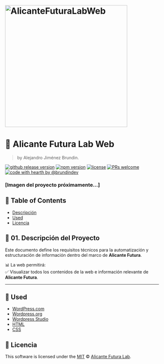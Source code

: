 # <img src="/docs/img/logo_AlicanteFuturaLabWeb.jpg" alt="AlicanteFuturaLabWeb" width="400" height="400">




# 🚀 Alicante Futura Lab Web

> by Alejandro Jiménez Brundin.

[![github release version](https://img.shields.io/github/v/release/brundindev/Alicante-Futura-Lab-Web.svg?include_prereleases)](https://github.com/brundindev/Alicante-Futura-Lab-Web/releases/latest) [![npm version](https://img.shields.io/npm/v/@toast-ui/editor.svg)](https://www.npmjs.com/package/@toast-ui/editor) [![license](https://img.shields.io/github/license/brundindev/tui.editor.svg)](https://github.com/brundindev/Alicante-Futura-Lab-Web/blob/main/LICENSE) [![PRs welcome](https://img.shields.io/badge/PRs-welcome-ff69b4.svg)](https://github.com/nhn/tui.editor/issues?q=is%3Aissue+is%3Aopen+label%3A%22help+wanted%22) [![code with hearth by @brundindev](https://img.shields.io/badge/%3C%2F%3E%20with%20%E2%99%A5%20by-AlicanteFuturaLabWeb-ff1414.svg)](https://github.com/nhn)

### [Imagen del proyecto próximamente...]

## 🚩 Table of Contents

- [Descripción](#-📌01.-descripcion-del-proyecto)
- [Used](#-used)
- [Licencia](#-licencia)

## 📌 01. Descripción del Proyecto  
Este documento define los requisitos técnicos para la automatización y estructuración de información dentro del marco de **Alicante Futura**.  

📊 La web permitirá:  
✅ Visualizar todos los contenidos de la web e información relevante de **Alicante Futura**.  

---

## 🚀 Used

* [WordPress.com](https://wordpress.com)
* [Wordpress.org](https://wordpress.org)
* [Wordpress Studio](https://wordpress.org)
* [HTML](https://html.com)
* [CSS](https://developer.mozilla.org/es/docs/Web/CSS)


## 📜 Licencia

This software is licensed under the [MIT](https://github.com/brundindev/Alicante-Futura-Lab-Web/blob/main/LICENSE) © [Alicante Futura Lab](https://github.com/brundindev/Alicante-Futura-Lab-Web).
